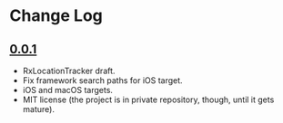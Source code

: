 # Change Log

## [0.0.1](https://github.com/courteouselk/RxReachability/releases/tag/0.0.1)

- RxLocationTracker draft.
- Fix framework search paths for iOS target.
- iOS and macOS targets.
- MIT license (the project is in private repository, though, until it gets mature).
